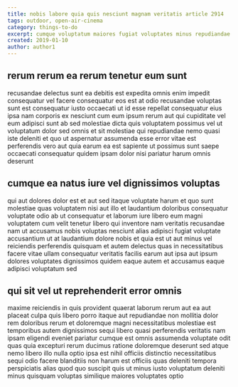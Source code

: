 ```yaml
---
title: nobis labore quia quis nesciunt magnam veritatis article 2914
tags: outdoor, open-air-cinema
category: things-to-do
excerpt: cumque voluptatum maiores fugiat voluptates minus repudiandae
created: 2019-01-10
author: author1
---
```


## rerum rerum ea rerum tenetur eum sunt

recusandae delectus sunt ea debitis est expedita omnis enim impedit consequatur vel facere consequatur eos est at odio recusandae voluptas sunt est consequatur iusto occaecati ut id esse repellat consequatur eius ipsa nam corporis ex nesciunt cum eum ipsum rerum aut qui cupiditate vel eum adipisci sunt ab sed molestiae dicta quis voluptatem possimus vel ut voluptatum dolor sed omnis et sit molestiae qui repudiandae nemo quasi iste deleniti et quo ut aspernatur assumenda esse error vitae est perferendis vero aut quia earum ea est sapiente ut possimus sunt saepe occaecati consequatur quidem ipsam dolor nisi pariatur harum omnis deserunt

## cumque ea natus iure vel dignissimos voluptas

qui aut dolores dolor est et aut sed itaque voluptate harum et quo sunt molestiae quas voluptatem nisi aut illo et laudantium doloribus consequatur voluptate odio ab ut consequatur et laborum iure libero eum magni voluptatem cum velit tenetur libero qui inventore nam veritatis recusandae nam ut accusamus nobis voluptas nesciunt alias adipisci fugiat voluptate accusantium ut at laudantium dolore nobis et quia est ut aut minus vel reiciendis perferendis quisquam et autem delectus quas in necessitatibus facere vitae ullam consequatur veritatis facilis earum aut ipsa aut ipsum dolores voluptates dignissimos quidem eaque autem et accusamus eaque adipisci voluptatum sed

## qui sit vel ut reprehenderit error omnis

maxime reiciendis in quis provident quaerat laborum rerum aut ea aut placeat culpa quis libero porro itaque aut repudiandae non mollitia dolor rem doloribus rerum et doloremque magni necessitatibus molestiae est temporibus autem dignissimos sequi libero quasi perferendis veritatis nam ipsam eligendi eveniet pariatur cumque est omnis assumenda voluptate odit quas quia excepturi rerum ducimus ratione doloremque deserunt sed atque nemo libero illo nulla optio ipsa est nihil officiis distinctio necessitatibus sequi odio facere blanditiis non harum est officiis quas deleniti tempora perspiciatis alias quod quo suscipit quis ut minus iusto voluptatum deleniti minus quisquam voluptas similique maiores voluptates optio
